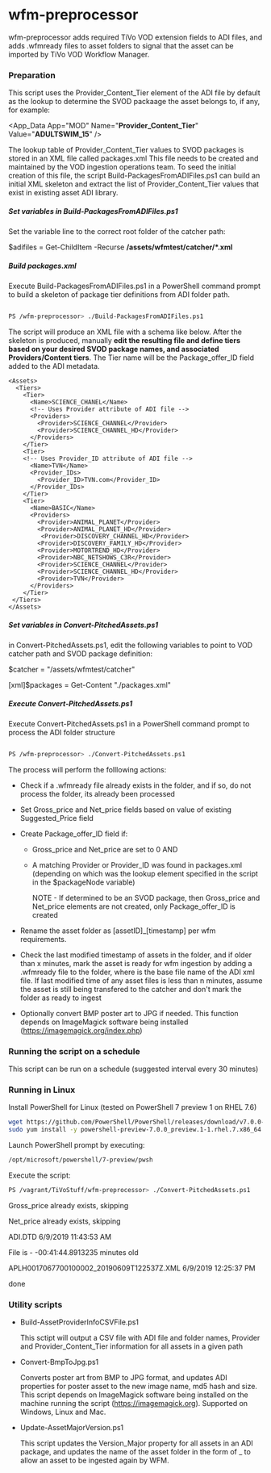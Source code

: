 # wfm-preprocessor

  

wfm-preprocessor adds required TiVo VOD extension fields to ADI files, and adds .wfmready files to asset folders to signal that the asset can be imported by TiVo VOD Workflow Manager.

  

### Preparation

This script uses the Provider_Content_Tier element of the ADI file by default as the lookup to determine the SVOD packaage the asset belongs to, if any, for example:

  <App_Data App="MOD" Name="__Provider_Content_Tier__" Value="__ADULTSWIM_15__" />

The lookup table of Provider_Content_Tier values to SVOD packages is stored in an XML file called packages.xml
This file needs to be created and maintained by the VOD ingestion operations team. To seed the initial creation of this file, the script Build-PackagesFromADIFiles.ps1 can build an initial XML skeleton and extract the list of Provider_Content_Tier values that exist in existing asset ADI library.

##### Set variables in Build-PackagesFromADIFiles.ps1

Set the variable line to the correct root folder of the catcher path:

$adifiles = Get-ChildItem -Recurse __/assets/wfmtest/catcher/*.xml__

  

##### Build packages.xml

Execute Build-PackagesFromADIFiles.ps1 in a PowerShell command prompt to build a skeleton of package tier definitions from ADI folder path.

```sh

PS /wfm-preprocessor> ./Build-PackagesFromADIFiles.ps1

```

The script will produce an XML file with a schema like below. After the skeleton is produced, manually __edit the resulting file and define tiers based on your desired SVOD package names, and associated Providers/Content tiers__. The Tier name will be the Package_offer_ID field added to the ADI metadata.

  
  
```
<Assets>
  <Tiers>
    <Tier>
      <Name>SCIENCE_CHANEL</Name>
      <!-- Uses Provider attribute of ADI file -->
      <Providers>
        <Provider>SCIENCE_CHANNEL</Provider>
        <Provider>SCIENCE_CHANNEL_HD</Provider>
      </Providers>
    </Tier>
    <Tier>
    <!-- Uses Provider_ID attribute of ADI file -->
      <Name>TVN</Name>
      <Provider_IDs>
        <Provider_ID>TVN.com</Provider_ID>
      </Provider_IDs>
    </Tier>
    <Tier>
      <Name>BASIC</Name>
      <Providers>
        <Provider>ANIMAL_PLANET</Provider>
        <Provider>ANIMAL_PLANET_HD</Provider>
         <Provider>DISCOVERY_CHANNEL_HD</Provider>
        <Provider>DISCOVERY_FAMILY_HD</Provider>
        <Provider>MOTORTREND_HD</Provider>
        <Provider>NBC_NETSHOWS_C3R</Provider>
        <Provider>SCIENCE_CHANNEL</Provider>
        <Provider>SCIENCE_CHANNEL_HD</Provider>
        <Provider>TVN</Provider>
      </Providers>
    </Tier>
 </Tiers>
</Assets>
```
  

##### Set variables in Convert-PitchedAssets.ps1

in Convert-PitchedAssets.ps1, edit the following variables to point to VOD catcher path and SVOD package definition:

$catcher = "/assets/wfmtest/catcher"

[xml]$packages = Get-Content "./packages.xml"

  

##### Execute Convert-PitchedAssets.ps1

Execute Convert-PitchedAssets.ps1 in a PowerShell command prompt to process the ADI folder structure

```sh

PS /wfm-preprocessor> ./Convert-PitchedAssets.ps1

```

The process will perform the folllowing actions:

* Check if a .wfmready file already exists in the folder, and if so, do not process the folder, its already been processed

* Set Gross_price and Net_price fields based on value of existing Suggested_Price field

* Create Package_offer_ID field if:

  * Gross_price and Net_price are set to 0 
AND
  * A matching Provider or Provider_ID was found in packages.xml (depending on which was the lookup element specified in the script in the $packageNode variable)

    NOTE - If determined to be an SVOD package, then Gross_price and Net_price elements are not created, only Package_offer_ID is created

* Rename the asset folder as [assetID]_[timestamp] per wfm requirements.

* Check the last modified timestamp of assets in the folder, and if older than x minutes, mark the asset is ready for wfm ingestion by adding a <xml>.wfmready file to the folder, where <xml> is the base file name of the ADI xml file. If last modified time of any asset files is less than n minutes, assume the asset is still being transfered to the catcher and don't mark the folder as ready to ingest

* Optionally convert BMP poster art to JPG if needed. This function depends on ImageMagick software being installed (https://imagemagick.org/index.php)

### Running the script on a schedule
This script can be run on a schedule (suggested interval every 30 minutes)

### Running in Linux
Install PowerShell for Linux (tested on PowerShell 7 preview 1 on RHEL 7.6)
```sh
wget https://github.com/PowerShell/PowerShell/releases/download/v7.0.0-preview.1/powershell-preview-7.0.0_preview.1-1.rhel.7.x86_64.rpm
sudo yum install -y powershell-preview-7.0.0_preview.1-1.rhel.7.x86_64.rpm
```
Launch PowerShell prompt by executing:
```sh
/opt/microsoft/powershell/7-preview/pwsh
```

Execute the script:
```sh
PS /vagrant/TiVoStuff/wfm-preprocessor> ./Convert-PitchedAssets.ps1
```
Gross_price already exists, skipping

Net_price already exists, skipping

ADI.DTD 6/9/2019 11:43:53 AM

File is - -00:41:44.8913235 minutes old

APLH0017067700100002_20190609T122537Z.XML 6/9/2019 12:25:37 PM

done


### Utility scripts

- Build-AssetProviderInfoCSVFile.ps1

   This sctipt will output a CSV file with ADI file and folder names, Provider and Provider_Content_Tier information for all assets in a given path

- Convert-BmpToJpg.ps1

  Converts poster art from BMP to JPG format, and updates ADI properties for poster asset to the new image name, md5 hash and size. This script depends on ImageMagick software being installed on the machine running the script (https://imagemagick.org). Supported on Windows, Linux and Mac.


- Update-AssetMajorVersion.ps1

  This script updates the Version_Major property for all assets in an ADI package, and updates the name of the asset folder in the form of <assetid>_<timestamp> to allow an asset to be ingested again by WFM.
